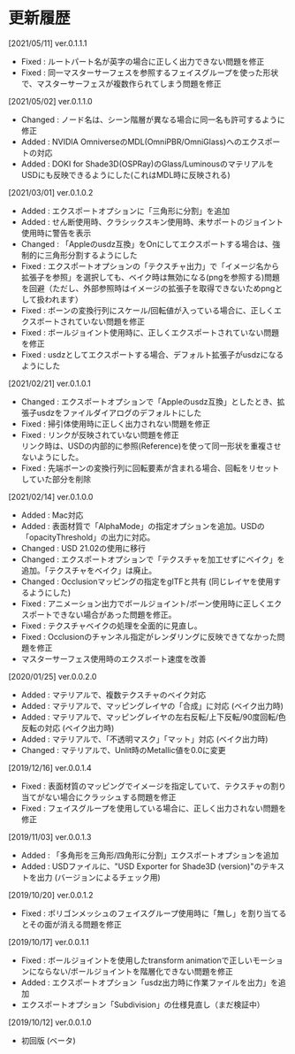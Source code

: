 # 更新履歴

[2021/05/11] ver.0.1.1.1   
* Fixed : ルートパート名が英字の場合に正しく出力できない問題を修正
* Fixed : 同一マスターサーフェスを参照するフェイスグループを使った形状で、マスターサーフェスが複数作られてしまう問題を修正

[2021/05/02] ver.0.1.1.0   
* Changed : ノード名は、シーン階層が異なる場合に同一名も許可するように修正
* Added : NVIDIA OmniverseのMDL(OmniPBR/OmniGlass)へのエクスポートの対応
* Added : DOKI for Shade3D(OSPRay)のGlass/LuminousのマテリアルをUSDにも反映できるようにした(これはMDL時に反映される)

[2021/03/01] ver.0.1.0.2   

* Added : エクスポートオプションに「三角形に分割」を追加
* Added : せん断使用時、クラシックスキン使用時、未サポートのジョイント使用時に警告を表示
* Changed : 「Appleのusdz互換」をOnにしてエクスポートする場合は、強制的に三角形分割するようにした
* Fixed : エクスポートオプションの「テクスチャ出力」で「イメージ名から拡張子を参照」を選択しても、ベイク時は無効になる(pngを参照する)問題を回避（ただし、外部参照時はイメージの拡張子を取得できないためpngとして扱われます）
* Fixed : ボーンの変換行列にスケール/回転値が入っている場合に、正しくエクスポートされていない問題を修正
* Fixed : ボールジョイント使用時に、正しくエクスポートされていない問題を修正
* Fixed : usdzとしてエクスポートする場合、デフォルト拡張子がusdzになるようにした

[2021/02/21] ver.0.1.0.1   

* Changed : エクスポートオプションで「Appleのusdz互換」としたとき、拡張子usdzをファイルダイアログのデフォルトにした
* Fixed : 掃引体使用時に正しく出力されない問題を修正
* Fixed : リンクが反映されていない問題を修正    
リンク時は、USDの内部的に参照(Reference)を使って同一形状を重複させないようにした。    
* Fixed : 先端ボーンの変換行列に回転要素が含まれる場合、回転をリセットしていた部分を削除

[2021/02/14] ver.0.1.0.0   

* Added : Mac対応
* Added : 表面材質で「AlphaMode」の指定オプションを追加。USDの「opacityThreshold」の出力に対応。
* Changed : USD 21.02の使用に移行
* Changed : エクスポートオプションで「テクスチャを加工せずにベイク」を追加。「テクスチャをベイク」は廃止。
* Changed : Occlusionマッピングの指定をglTFと共有 (同じレイヤを使用するようにした)
* Fixed : アニメーション出力でボールジョイント/ボーン使用時に正しくエクスポートできない場合があった問題を修正。
* Fixed : テクスチャベイクの処理を全面的に見直し。
* Fixed : Occlusionのチャンネル指定がレンダリングに反映できてなかった問題を修正
* マスターサーフェス使用時のエクスポート速度を改善

[2020/01/25] ver.0.0.2.0   

* Added : マテリアルで、複数テクスチャのベイク対応
* Added : マテリアルで、マッピングレイヤの「合成」に対応 (ベイク出力時)
* Added : マテリアルで、マッピングレイヤの左右反転/上下反転/90度回転/色反転の対応 (ベイク出力時)
* Added : マテリアルで、「不透明マスク」「マット」対応 (ベイク出力時)
* Changed : マテリアルで、Unlit時のMetallic値を0.0に変更

[2019/12/16] ver.0.0.1.4   

* Fixed : 表面材質のマッピングでイメージを指定していて、テクスチャの割り当てがない場合にクラッシュする問題を修正
* Fixed : フェイスグループを使用している場合に、正しく出力されない問題を修正

[2019/11/03] ver.0.0.1.3   

* Added : 「多角形を三角形/四角形に分割」エクスポートオプションを追加
* Added : USDファイルに、"USD Exporter for Shade3D (version)"のテキストを出力 (バージョンによるチェック用)

[2019/10/20] ver.0.0.1.2   

* Fixed : ポリゴンメッシュのフェイスグループ使用時に「無し」を割り当てるとその面が消える問題を修正

[2019/10/17] ver.0.0.1.1   

* Fixed : ボールジョイントを使用したtransform animationで正しいモーションにならない/ボールジョイントを階層化できない問題を修正
* Added : エクスポートオプション「usdz出力時に作業ファイルを出力」を追加
* エクスポートオプション「Subdivision」の仕様見直し（まだ検証中）

[2019/10/12] ver.0.0.1.0   

* 初回版 (ベータ)

